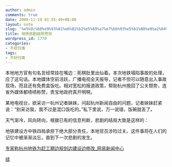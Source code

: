 ```yaml
---
author: admin
comments: true
date: 2008-11-19 01:55:49+00:00
layout: note
slug: '%e5%9c%b0%e9%93%81%e6%82%b2%e5%89%a7%e7%bb%93%e5%b1%80%e9%a2%84%e6%b5%8b'
title: 地铁悲剧结局预测
wordpress_id: 1770
categories:
- 不好归类
tags:
- 不好归类
---
```


本地地方官有句名言经常挂在嘴边：死棋肚里出仙着。本次地铁塌陷事故的处理，应了这句话。本地媒体空前活跃，广播电视全天报导，记者不但可以随意出入事故现场，而且还有免费盒饭吃。相对宽松的报道政策，帮助杭州挽回了公关颓势，连省外媒体都啧啧称赞，贵宝地政府真开明啊。  
  
某地电视台，欲采访一杭州记者妹妹，问起杭州新闻自由的问题，记者妹妹赶紧说：“别采访我，我不过是混口饭吃的。”私下里说，万一说错，饭碗就丢了。  
  
天气渐冷，风向转向，根据已有的信息判断，悲剧的结局大致是这样的：  
  
地铁建设方中铁四局承担下绝大部分责任，本地官员涉险过关。这件事将在人们的记忆中被渐渐淡忘，直到下一次悲剧的发生。  
  
[专家称杭州地铁为赶工期边规划边建设边修改_网易新闻中心](http://news.163.com/08/1119/00/4R2SEML20001124J.html)

<blockquote></blockquote>

[续](http://news.163.com/08/1119/00/4R2SEML20001124J_2.html)  


<blockquote></blockquote>
